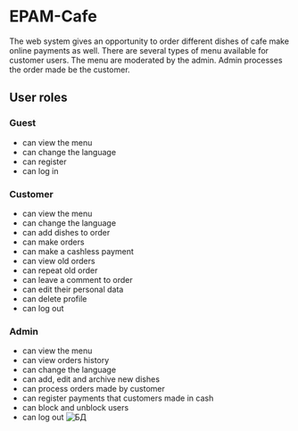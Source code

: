 # EPAM-Cafe
The web system gives an opportunity to order different dishes of cafe make online payments as well. There are several types of menu available for customer users. The menu are moderated by the admin. Admin processes the order made be the customer.

## User roles

### Guest
- can view the menu
- can change the language
- can register
- can log in

### Customer
- can view the menu
- can change the language
- can add dishes to order
- can make orders
- can make a cashless payment
- can view old orders
- can repeat old order
- can leave a comment to order
- can edit their personal data
- can delete profile
- can log out

### Admin
- can view the menu
- can view orders history
- can change the language
- can add, edit and archive new dishes
- can process orders made by customer
- can register payments that customers made in cash
- can block and unblock users
- can log out
![БД](https://user-images.githubusercontent.com/78814383/152406605-28ef8608-a681-4d7a-9838-7fdb99f7a965.jpg)
